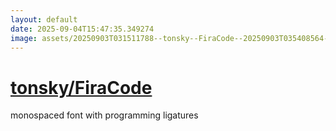 ```yaml
---
layout: default
date: 2025-09-04T15:47:35.349274
image: assets/20250903T031511788--tonsky--FiraCode--20250903T035408564--cropped.png
---
```


# [tonsky/FiraCode](https://github.com/tonsky/FiraCode)

monospaced font with programming ligatures
